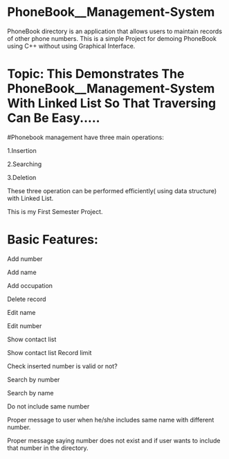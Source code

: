 # PhoneBook__Management-System
PhoneBook directory is an application that allows users to maintain records of other phone numbers. This is a simple  Project for demoing PhoneBook using C++ without using Graphical Interface.
# Topic: This Demonstrates The PhoneBook__Management-System With Linked List So That Traversing Can Be Easy.....
#Phonebook management have three main operations:

1.Insertion

2.Searching

3.Deletion

These three operation can be performed efficiently( using data structure) with Linked List. 

This is my First Semester Project.

# Basic Features:

Add number

Add name

Add occupation

Delete record

Edit name

Edit number

Show contact list

Show contact list Record limit

Check inserted number is valid or not?

Search by number

Search by name

Do not include same number

Proper message to user when he/she includes same name with different number.

Proper message saying number does not exist and if user wants to include that number in the directory.
